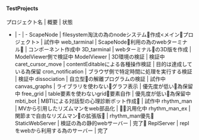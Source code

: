 #### TestProjects
プロジェクト名 | 概要 | 状態
- | - | -
ScapeNode | filesystem淘汰の為のnodeシステム作成<メインプロジェクト> | 試作中
web_tarminal | ScapeNode利用の為のwebターミナル | コンポーネント作成中
3D_tarminal | webターミナルの3D版を作成 | ModelViewer側で検証中
ModelViewer | 3D環境の検証 | 検証中
caret_cursor_move | contentEditableによる各種操作検証 | 目的は達成している為保留
cron_notification | ブラウザ側で特定時間に処理を実行する検証 | 検証中
dissociation | 自立型の解離プログラムの検証 | 試作中
canvas_graphs | ライブラリを使わないグラフ表示 | 優先度が低い為保留中
free_grid | table要素を使わないgrid要素自作 | 優先度が低い為保留中
mbti_bot | MBTIによる対話型の心理診断ボット作成 | 試作中
rhythm_man | MVから引用したリズムマンをweb部品化 | 汎用化中
rhythm_man_ex | 関節まで自由なリズムマンの拡張版 | rhythm_man優先
StaticWebServer | 検証の為の静的webサーバー | 完了
ReplServer | replをwebから利用する為のサーバー | 完了
